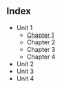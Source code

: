 ## Index
- Unit 1
    - [Chapter 1](./Unit%201/Chapter%201/Chapter%201%20-%20Algorithm%20Definition)
    - Chapter 2
    - Chapter 3
    - Chapter 4
- Unit 2
- Unit 3
- Unit 4